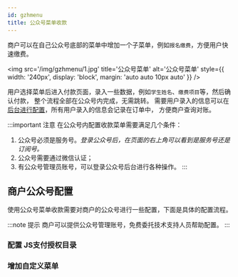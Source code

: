 ```yaml
---
id: gzhmenu
title: 公众号菜单收款
---
```


商户可以在自己公众号底部的菜单中增加一个子菜单，例如`报名缴费`，方便用户快速缴费。

<img src='/img/gzhmenu/1.jpg' title='公众号菜单' alt='公众号菜单'
  style={{
    width: '240px', display: 'block', margin: 'auto auto 10px auto'
  }}
/>

用户选择菜单后进入付款页面，录入一些数据，例如`学生姓名`、`缴费项目`等，然后确认付款，
整个流程全部在公众号内完成，无需跳转。
需要用户录入的信息可以在[后台进行配置](busidata.md)，所有用户录入的信息会记录在订单中，
方便商户查询对账。

:::important 注意
在公众号内配置收款菜单需要满足几个条件：

1. 公众号必须是服务号。_登录公众号后，在页面的右上角可以看到是服务号还是订阅号。_
1. 公众号需要通过微信认证；
1. 有公众号管理员账号，可以登录公众号后台进行各种操作。
:::

## 商户公众号配置

使用公众号菜单收款需要对商户的公众号进行一些配置，下面是具体的配置流程。

:::note 提示
商户可以提供公众号管理账号，免费委托技术支持人员帮助配置。
:::

### 配置 JS支付授权目录

### 增加自定义菜单
